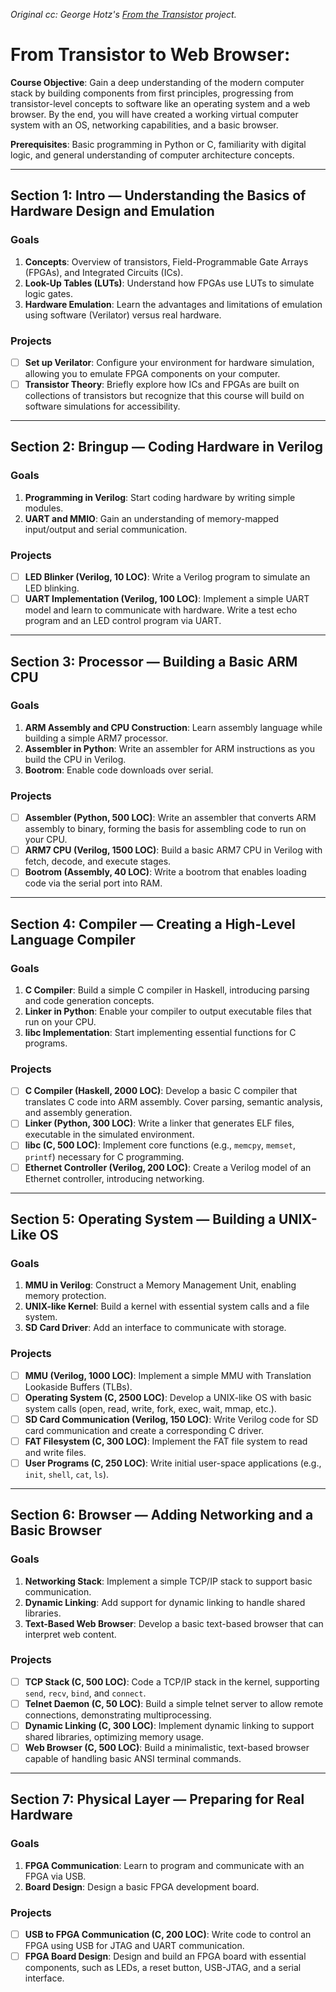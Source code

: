 *Original cc: George Hotz's [From the Transistor](https://github.com/geohot/fromthetransistor) project.*

# From Transistor to Web Browser: 

**Course Objective**: Gain a deep understanding of the modern computer stack by building components from first principles, progressing from transistor-level concepts to software like an operating system and a web browser. By the end, you will have created a working virtual computer system with an OS, networking capabilities, and a basic browser.

**Prerequisites**: Basic programming in Python or C, familiarity with digital logic, and general understanding of computer architecture concepts.

---

## Section 1: Intro — Understanding the Basics of Hardware Design and Emulation

### Goals
1. **Concepts**: Overview of transistors, Field-Programmable Gate Arrays (FPGAs), and Integrated Circuits (ICs).
2. **Look-Up Tables (LUTs)**: Understand how FPGAs use LUTs to simulate logic gates.
3. **Hardware Emulation**: Learn the advantages and limitations of emulation using software (Verilator) versus real hardware.

### Projects
- [ ] **Set up Verilator**: Configure your environment for hardware simulation, allowing you to emulate FPGA components on your computer.
- [ ] **Transistor Theory**: Briefly explore how ICs and FPGAs are built on collections of transistors but recognize that this course will build on software simulations for accessibility.

---

## Section 2: Bringup — Coding Hardware in Verilog

### Goals
1. **Programming in Verilog**: Start coding hardware by writing simple modules.
2. **UART and MMIO**: Gain an understanding of memory-mapped input/output and serial communication.

### Projects
- [ ] **LED Blinker (Verilog, 10 LOC)**: Write a Verilog program to simulate an LED blinking.
- [ ] **UART Implementation (Verilog, 100 LOC)**: Implement a simple UART model and learn to communicate with hardware. Write a test echo program and an LED control program via UART.

---

## Section 3: Processor — Building a Basic ARM CPU

### Goals
1. **ARM Assembly and CPU Construction**: Learn assembly language while building a simple ARM7 processor.
2. **Assembler in Python**: Write an assembler for ARM instructions as you build the CPU in Verilog.
3. **Bootrom**: Enable code downloads over serial.

### Projects
- [ ] **Assembler (Python, 500 LOC)**: Write an assembler that converts ARM assembly to binary, forming the basis for assembling code to run on your CPU.
- [ ] **ARM7 CPU (Verilog, 1500 LOC)**: Build a basic ARM7 CPU in Verilog with fetch, decode, and execute stages.
- [ ] **Bootrom (Assembly, 40 LOC)**: Write a bootrom that enables loading code via the serial port into RAM.

---

## Section 4: Compiler — Creating a High-Level Language Compiler

### Goals
1. **C Compiler**: Build a simple C compiler in Haskell, introducing parsing and code generation concepts.
2. **Linker in Python**: Enable your compiler to output executable files that run on your CPU.
3. **libc Implementation**: Start implementing essential functions for C programs.

### Projects
- [ ] **C Compiler (Haskell, 2000 LOC)**: Develop a basic C compiler that translates C code into ARM assembly. Cover parsing, semantic analysis, and assembly generation.
- [ ] **Linker (Python, 300 LOC)**: Write a linker that generates ELF files, executable in the simulated environment.
- [ ] **libc (C, 500 LOC)**: Implement core functions (e.g., `memcpy`, `memset`, `printf`) necessary for C programming.
- [ ] **Ethernet Controller (Verilog, 200 LOC)**: Create a Verilog model of an Ethernet controller, introducing networking.

---

## Section 5: Operating System — Building a UNIX-Like OS

### Goals
1. **MMU in Verilog**: Construct a Memory Management Unit, enabling memory protection.
2. **UNIX-like Kernel**: Build a kernel with essential system calls and a file system.
3. **SD Card Driver**: Add an interface to communicate with storage.

### Projects
- [ ] **MMU (Verilog, 1000 LOC)**: Implement a simple MMU with Translation Lookaside Buffers (TLBs).
- [ ] **Operating System (C, 2500 LOC)**: Develop a UNIX-like OS with basic system calls (open, read, write, fork, exec, wait, mmap, etc.).
- [ ] **SD Card Communication (Verilog, 150 LOC)**: Write Verilog code for SD card communication and create a corresponding C driver.
- [ ] **FAT Filesystem (C, 300 LOC)**: Implement the FAT file system to read and write files.
- [ ] **User Programs (C, 250 LOC)**: Write initial user-space applications (e.g., `init`, `shell`, `cat`, `ls`).

---

## Section 6: Browser — Adding Networking and a Basic Browser

### Goals
1. **Networking Stack**: Implement a simple TCP/IP stack to support basic communication.
2. **Dynamic Linking**: Add support for dynamic linking to handle shared libraries.
3. **Text-Based Web Browser**: Develop a basic text-based browser that can interpret web content.

### Projects
- [ ] **TCP Stack (C, 500 LOC)**: Code a TCP/IP stack in the kernel, supporting `send`, `recv`, `bind`, and `connect`.
- [ ] **Telnet Daemon (C, 50 LOC)**: Build a simple telnet server to allow remote connections, demonstrating multiprocessing.
- [ ] **Dynamic Linking (C, 300 LOC)**: Implement dynamic linking to support shared libraries, optimizing memory usage.
- [ ] **Web Browser (C, 500 LOC)**: Build a minimalistic, text-based browser capable of handling basic ANSI terminal commands.

---

## Section 7: Physical Layer — Preparing for Real Hardware

### Goals
1. **FPGA Communication**: Learn to program and communicate with an FPGA via USB.
2. **Board Design**: Design a basic FPGA development board.

### Projects
- [ ] **USB to FPGA Communication (C, 200 LOC)**: Write code to control an FPGA using USB for JTAG and UART communication.
- [ ] **FPGA Board Design**: Design and build an FPGA board with essential components, such as LEDs, a reset button, USB-JTAG, and a serial interface.
